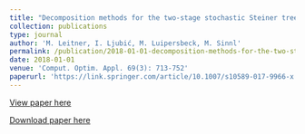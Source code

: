 ```yaml
---
title: "Decomposition methods for the two-stage stochastic Steiner tree problem"
collection: publications
type: journal
author: 'M. Leitner, I. Ljubić, M. Luipersbeck, M. Sinnl'
permalink: /publication/2018-01-01-decomposition-methods-for-the-two-stage-stochastic-steiner-tree-problem
date: 2018-01-01
venue: 'Comput. Optim. Appl. 69(3): 713-752'
paperurl: 'https://link.springer.com/article/10.1007/s10589-017-9966-x'
---
```

[View paper here](https://link.springer.com/article/10.1007/s10589-017-9966-x)

[Download paper here]({{site.url}}/docs/publications/sstp.pdf)
